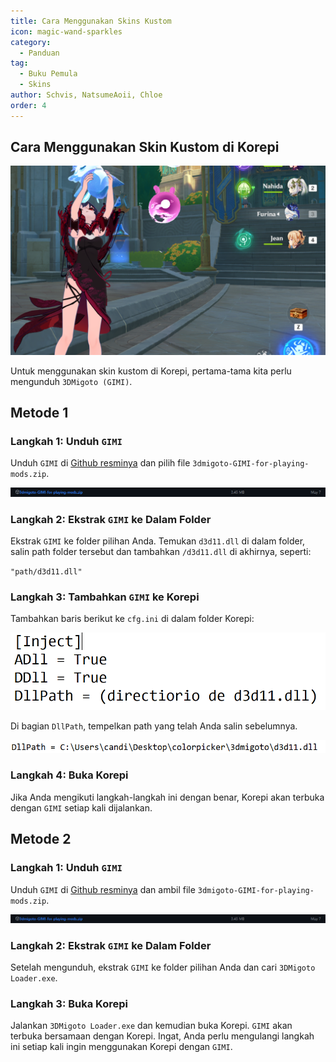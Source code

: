 ```yaml
---
title: Cara Menggunakan Skins Kustom
icon: magic-wand-sparkles
category:
  - Panduan
tag:
  - Buku Pemula
  - Skins
author: Schvis, NatsumeAoii, Chloe
order: 4
---
```


## Cara Menggunakan Skin Kustom di Korepi

![](/assets/images/docs/202312/example.png)

Untuk menggunakan skin kustom di Korepi, pertama-tama kita perlu mengunduh `3DMigoto (GIMI)`.

## Metode 1

### Langkah 1: Unduh `GIMI`

Unduh `GIMI` di [Github resminya](https://github.com/SilentNightSound/GI-Model-Importer/releases/tag/v7.0) dan pilih file `3dmigoto-GIMI-for-playing-mods.zip`.

![](/assets/images/docs/202312/3dm-1.png)

### Langkah 2: Ekstrak `GIMI` ke Dalam Folder

Ekstrak `GIMI` ke folder pilihan Anda. Temukan `d3d11.dll` di dalam folder, salin path folder tersebut dan tambahkan `/d3d11.dll` di akhirnya, seperti:

`"path/d3d11.dll"`

### Langkah 3: Tambahkan `GIMI` ke Korepi

Tambahkan baris berikut ke `cfg.ini` di dalam folder Korepi:

![](/assets/images/docs/202312/3dm-2.png)

Di bagian `DllPath`, tempelkan path yang telah Anda salin sebelumnya.

![](/assets/images/docs/202312/3dm-3.png)

### Langkah 4: Buka Korepi

Jika Anda mengikuti langkah-langkah ini dengan benar, Korepi akan terbuka dengan `GIMI` setiap kali dijalankan.

## Metode 2

### Langkah 1: Unduh `GIMI`

Unduh `GIMI` di [Github resminya](https://github.com/SilentNightSound/GI-Model-Importer/releases/tag/v7.0) dan ambil file `3dmigoto-GIMI-for-playing-mods.zip`.

![](/assets/images/docs/202312/3dm-1.png)

### Langkah 2: Ekstrak `GIMI` ke Dalam Folder

Setelah mengunduh, ekstrak `GIMI` ke folder pilihan Anda dan cari `3DMigoto Loader.exe`.

### Langkah 3: Buka Korepi

Jalankan `3DMigoto Loader.exe` dan kemudian buka Korepi. `GIMI` akan terbuka bersamaan dengan Korepi. Ingat, Anda perlu mengulangi langkah ini setiap kali ingin menggunakan Korepi dengan `GIMI`.
